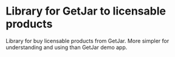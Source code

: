 Library for GetJar to licensable products
=========================================

Library for buy licensable products from GetJar. More simpler for understanding and using than GetJar demo app.

